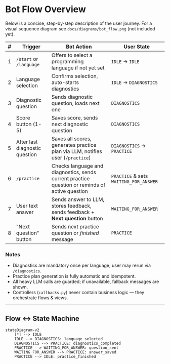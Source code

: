 # Bot Flow Overview

Below is a concise, step-by-step description of the user journey. For a visual sequence diagram see `docs/diagrams/bot_flow.png` (not included yet).

| # | Trigger | Bot Action | User State |
|---|---------|-----------|------------|
| 1 | `/start` or `/language` | Offers to select a programming language if not yet set | `IDLE` → `IDLE` |
| 2 | Language selection | Confirms selection, auto-starts diagnostics | `IDLE` → `DIAGNOSTICS` |
| 3 | Diagnostic question | Sends diagnostic question, loads next one | `DIAGNOSTICS` |
| 4 | Score button (1-5) | Saves score, sends next diagnostic question | `DIAGNOSTICS` |
| 5 | After last diagnostic question | Saves all scores, generates practice plan via LLM, notifies user (`/practice`) | `DIAGNOSTICS` → `PRACTICE` |
| 6 | `/practice` | Checks language and diagnostics, sends current practice question or reminds of active question | `PRACTICE` & sets `WAITING_FOR_ANSWER` |
| 7 | User text answer | Sends answer to LLM, stores feedback, sends feedback + **Next question** button | `WAITING_FOR_ANSWER` |
| 8 | "Next question" button | Sends next practice question or *finished* message | `PRACTICE` |

### Notes
* Diagnostics are mandatory once per language; user may rerun via `/diagnostics`.
* Practice plan generation is fully automatic and idempotent.
* All heavy LLM calls are guarded; if unavailable, fallback messages are shown.
* Controllers (`callbacks.py`) never contain business logic — they orchestrate flows & views.

---
## Flow ↔️ State Machine

```mermaid
stateDiagram-v2
    [*] --> IDLE
    IDLE --> DIAGNOSTICS: language_selected
    DIAGNOSTICS --> PRACTICE: diagnostics_completed
    PRACTICE --> WAITING_FOR_ANSWER: question_sent
    WAITING_FOR_ANSWER --> PRACTICE: answer_saved
    PRACTICE --> IDLE: practice_finished
```
